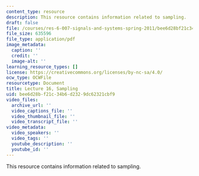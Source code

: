 ```yaml
---
content_type: resource
description: This resource contains information related to sampling.
draft: false
file: /courses/res-6-007-signals-and-systems-spring-2011/bee6d28bf21c34b6d2329dc62321cbf9_MITRES_6_007S11_lec16.pdf
file_size: 635596
file_type: application/pdf
image_metadata:
  caption: ''
  credit: ''
  image-alt: ''
learning_resource_types: []
license: https://creativecommons.org/licenses/by-nc-sa/4.0/
ocw_type: OCWFile
resourcetype: Document
title: Lecture 16, Sampling
uid: bee6d28b-f21c-34b6-d232-9dc62321cbf9
video_files:
  archive_url: ''
  video_captions_file: ''
  video_thumbnail_file: ''
  video_transcript_file: ''
video_metadata:
  video_speakers: ''
  video_tags: ''
  youtube_description: ''
  youtube_id: ''
---
```

This resource contains information related to sampling.